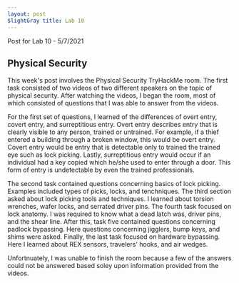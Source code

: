 ```yaml
---
layout: post 
$lightGray title: Lab 10
---
```


Post for Lab 10 - 5/7/2021


## **Physical Security** 

This week's post involves the Physical Security TryHackMe room. The first task consisted of two videos of two different speakers on the topic of physical security. After watching the videos, I began the room, most of which consisted of questions that I was able to answer from the videos. 

For the first set of questions, I learned of the differences of overt entry, covert entry, and surreptitious entry. Overt entry describes entry that is clearly visible to any person, trained or untrained. For example, if a thief entered a building through a broken window, this would be overt entry. Covert entry would be entry that is detectable only to trained the trained eye such as lock picking. Lastly, surreptitious entry would occur if an individual had a key copied which he/she used to enter through a door. This form of entry is undetectable by even the trained professionals. 

The second task contained questions concerning basics of lock picking. Examples included types of picks, locks, and tenchniques. The third section asked about lock picking tools and techniques. I learned about torsion wrenches, wafer locks, and serrated driver pins. The fourth task focused on lock anatomy. I was required to know what a dead latch was, driver pins, and the shear line. After this, task five contained questions concerning padlock bypassing. Here questions concerning jigglers, bump keys, and shims were asked. Finally, the last task focused on hardware bypassing. Here I learned about REX sensors, travelers' hooks, and air wedges. 


Unfortnuately, I was unable to finish the room because a few of the answers could not be answered based soley upon information provided from the videos.
